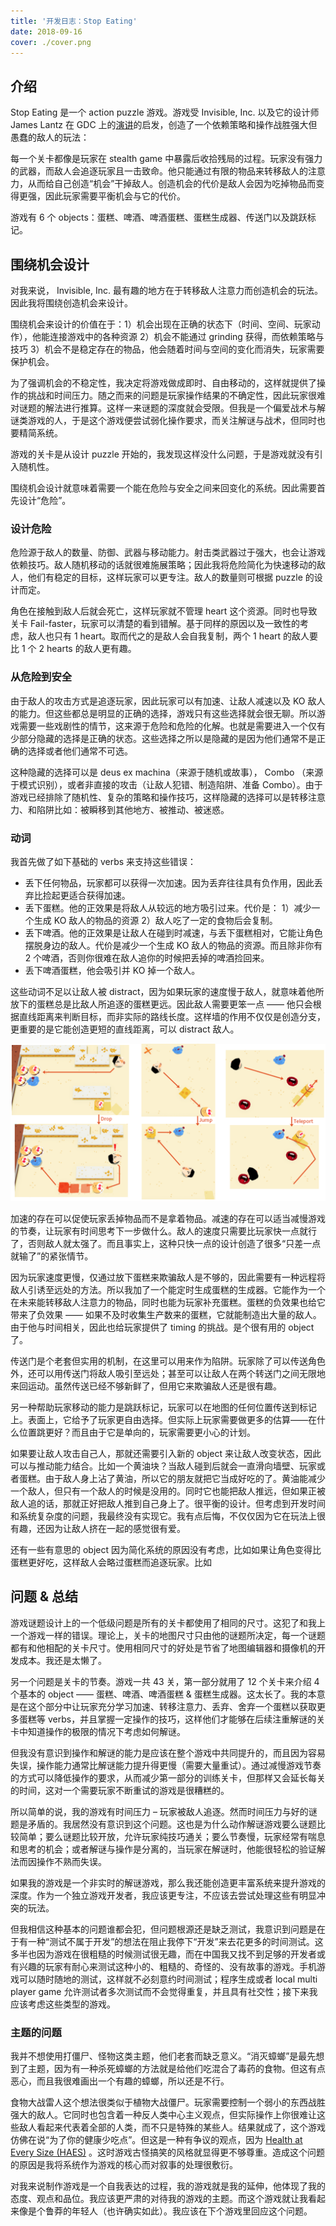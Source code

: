 ```yaml
---
title: '开发日志：Stop Eating'
date: 2018-09-16
cover: ./cover.png
---
```


## 介绍

Stop Eating 是一个 action puzzle 游戏。游戏受 Invisible, Inc. 以及它的设计师 James Lantz 在 GDC 上的[演讲](https://www.youtube.com/watch?v=-8ZkIKPIDdY)的启发，创造了一个依赖策略和操作战胜强大但愚蠢的敌人的玩法：

每一个关卡都像是玩家在 stealth game 中暴露后收拾残局的过程。玩家没有强力的武器，而敌人会追逐玩家且一击致命。他只能通过有限的物品来转移敌人的注意力，从而给自己创造“机会”干掉敌人。创造机会的代价是敌人会因为吃掉物品而变得更强，因此玩家需要平衡机会与它的代价。

游戏有 6 个 objects：蛋糕、啤酒、啤酒蛋糕、蛋糕生成器、传送门以及跳跃标记。

## 围绕机会设计

对我来说， Invisible, Inc. 最有趣的地方在于转移敌人注意力而创造机会的玩法。因此我将围绕创造机会来设计。

围绕机会来设计的价值在于：1）机会出现在正确的状态下（时间、空间、玩家动作），他能连接游戏中的各种资源 2）机会不能通过 grinding 获得，而依赖策略与技巧  3）机会不是稳定存在的物品，他会随着时间与空间的变化而消失，玩家需要保护机会。

为了强调机会的不稳定性，我决定将游戏做成即时、自由移动的，这样就提供了操作的挑战和时间压力。随之而来的问题是玩家操作结果的不确定性，因此玩家很难对谜题的解法进行推算。这样一来谜题的深度就会受限。但我是一个偏爱战术与解谜类游戏的人，于是这个游戏便尝试弱化操作要求，而关注解谜与战术，但同时也要精简系统。

游戏的关卡是从设计 puzzle 开始的，我发现这样没什么问题，于是游戏就没有引入随机性。

围绕机会设计就意味着需要一个能在危险与安全之间来回变化的系统。因此需要首先设计“危险”。

### 设计危险

危险源于敌人的数量、防御、武器与移动能力。射击类武器过于强大，也会让游戏依赖技巧。敌人随机移动的话就很难施展策略；因此我将危险简化为快速移动的敌人，他们有稳定的目标，这样玩家可以更专注。敌人的数量则可根据 puzzle 的设计而定。

角色在接触到敌人后就会死亡，这样玩家就不管理 heart 这个资源。同时也导致关卡 Fail-faster，玩家可以清楚的看到错解。基于同样的原因以及一致性的考虑，敌人也只有 1 heart。取而代之的是敌人会自我复制，两个 1 heart 的敌人要比 1 个 2 hearts 的敌人更有趣。


### 从危险到安全

由于敌人的攻击方式是追逐玩家，因此玩家可以有加速、让敌人减速以及 KO 敌人的能力。但这些都总是明显的正确的选择，游戏只有这些选择就会很无聊。所以游戏需要一些戏剧性的情节，这来源于危险和危险的化解。也就是需要进入一个仅有少部分隐藏的选择是正确的状态。这些选择之所以是隐藏的是因为他们通常不是正确的选择或者他们通常不可选。

这种隐藏的选择可以是 deus ex machina（来源于随机或故事）， Combo （来源于模式识别），或者非直接的攻击（让敌人犯错、制造陷阱、准备 Combo）。由于游戏已经排除了随机性、复杂的策略和操作技巧，这样隐藏的选择可以是转移注意力、和陷阱比如：被瞬移到其他地方、被推动、被迷惑。

### 动词

我首先做了如下基础的 verbs 来支持这些错误：

- 丢下任何物品，玩家都可以获得一次加速。因为丢弃往往具有负作用，因此丢弃比捡起更适合获得加速。
- 丢下蛋糕。他的正效果是将敌人从较远的地方吸引过来。代价是： 1）减少一个生成 KO 敌人的物品的资源 2）敌人吃了一定的食物后会复制。
- 丢下啤酒。他的正效果是让敌人在碰到时减速，与丢下蛋糕相对，它能让角色摆脱身边的敌人。代价是减少一个生成 KO 敌人的物品的资源。而且除非你有 2 个啤酒，否则你很难在敌人追你的时候把丢掉的啤酒捡回来。
- 丢下啤酒蛋糕，他会吸引并 KO 掉一个敌人。

这些动词不足以让敌人被 distract，因为如果玩家的速度慢于敌人，就意味着他所放下的蛋糕总是比敌人所追逐的蛋糕更远。因此敌人需要更笨一点 —— 他只会根据直线距离来判断目标，而非实际的路线长度。这样墙的作用不仅仅是创造分支，更重要的是它能创造更短的直线距离，可以 distract 敌人。

![Distract](./distract.png)

加速的存在可以促使玩家丢掉物品而不是拿着物品。减速的存在可以适当减慢游戏的节奏，让玩家有时间思考下一步做什么。敌人的速度只需要比玩家快一点就行了，否则敌人就太强了。而且事实上，这种只快一点的设计创造了很多“只差一点就输了”的紧张情节。

因为玩家速度更慢，仅通过放下蛋糕来欺骗敌人是不够的，因此需要有一种远程将敌人引诱至远处的方法。所以我加了一个能定时生成蛋糕的生成器。它能作为一个在未来能转移敌人注意力的物品，同时也能为玩家补充蛋糕。蛋糕的负效果也给它带来了负效果 —— 如果不及时收集生产数来的蛋糕，它就能制造出大量的敌人。由于他与时间相关，因此也给玩家提供了 timing 的挑战。是个很有用的 object 了。

传送门是个老套但实用的机制，在这里可以用来作为陷阱。玩家除了可以传送角色外，还可以用传送门将敌人吸引至远处；甚至可以让敌人在两个转送门之间无限地来回运动。虽然传送已经不够新鲜了，但用它来欺骗敌人还是很有趣。

另一种帮助玩家移动的能力是跳跃标记，玩家可以在地图的任何位置传送到标记上。表面上，它给予了玩家更自由选择。但实际上玩家需要做更多的估算——在什么位置跳更好？而且由于它是单向的，玩家需要更小心的计划。

如果要让敌人攻击自己人，那就还需要引入新的 object 来让敌人改变状态，因此可以与推动能力结合。比如一个黄油块？当敌人碰到后就会一直滑向墙壁、玩家或者蛋糕。由于敌人身上沾了黄油，所以它的朋友就把它当成好吃的了。黄油能减少一个敌人，但只有一个敌人的时候是没用的。同时它也能把敌人推远，但如果正被敌人追的话，那就正好把敌人推到自己身上了。很平衡的设计。但考虑到开发时间和系统复杂度的问题，我最终没有实现它。我有点后悔，不仅仅因为它在玩法上很有趣，还因为让敌人挤在一起的感觉很有爱。

还有一些有意思的 object 因为简化系统的原因没有考虑，比如如果让角色变得比蛋糕更好吃，这样敌人会略过蛋糕而追逐玩家。比如

## 问题 & 总结

游戏谜题设计上的一个低级问题是所有的关卡都使用了相同的尺寸。这犯了和我上一个游戏一样的错误。理论上，关卡的地图尺寸只由他的谜题所决定，每一个谜题都有和他相配的关卡尺寸。使用相同尺寸的好处是节省了地图编辑器和摄像机的开发成本。我还是太懒了。

另一个问题是关卡的节奏。游戏一共 43 关，第一部分就用了 12 个关卡来介绍 4 个基本的 object —— 蛋糕、啤酒、啤酒蛋糕 & 蛋糕生成器。这太长了。我的本意是在这个部分中让玩家充分学习加速、转移注意力、丢弃、舍弃一个蛋糕以获取更多蛋糕等 verbs，并且掌握一定操作的技巧，这样他们才能够在后续注重解谜的关卡中知道操作的极限的情况下考虑如何解谜。

但我没有意识到操作和解谜的能力是应该在整个游戏中共同提升的，而且因为容易失误，操作能力通常比解谜能力提升得更慢（需要大量重试）。通过减慢游戏节奏的方式可以降低操作的要求，从而减少第一部分的训练关卡，但那样又会延长每关的时间，这对一个需要玩家不断重试的游戏是很糟糕的。

所以简单的说，我的游戏有时间压力 – 玩家被敌人追逐。然而时间压力与好的谜题是矛盾的。我居然没有意识到这个问题。这也是为什么动作解谜游戏要么谜题比较简单；要么谜题比较开放，允许玩家纯技巧通关；要么节奏慢，玩家经常有喘息和思考的机会；或者解谜与操作是分离的，当玩家在解谜时，他能很轻松的验证解法而因操作不熟而失误。

如果我的游戏是一个非实时的解谜游戏，那么我还能创造更丰富系统来提升游戏的深度。作为一个独立游戏开发者，我应该更专注，不应该去尝试处理这些有明显冲突的玩法。

但我相信这种基本的问题谁都会犯，但问题根源还是缺乏测试，我意识到问题是在于有一种“测试不属于开发”的想法在阻止我停下“开发”来去花更多的时间测试。这多半也因为游戏在很粗糙的时候测试很无趣，而在中国我又找不到足够的开发者或有兴趣的玩家有耐心来测试这种小的、粗糙的、奇怪的、没有故事的游戏。手机游戏可以随时随地的测试，这样就不必刻意约时间测试；程序生成或者 local multi player game 允许测试者多次测试而不会觉得重复，并且具有社交性；接下来我应该考虑这些类型的游戏。

### 主题的问题

我并不想使用打僵尸、怪物这类主题，他们老套而缺乏意义。“消灭蟑螂”是最先想到了主题，因为有一种杀死蟑螂的方法就是给他们吃混合了毒药的食物。但这有点恶心，而且我很难画出一个有趣的蟑螂，所以还是不行。

食物大战雷人这个想法很类似于植物大战僵尸。玩家需要控制一个弱小的东西战胜强大的敌人。它同时也包含着一种反人类中心主义观点，但实际操作上你很难让这些敌人看起来代表着全部的人类，而不只是特殊的某些人。结果就成了，这个游戏仿佛在说“为了你的健康少吃点”。但这是一种有争议的观点，因为 [Health at Every Size (HAES)](https://en.wikipedia.org/wiki/Health_at_Every_Size) 。这时游戏古怪搞笑的风格就显得更不够尊重。造成这个问题的原因是我将系统作为游戏的核心而对叙事的处理很敷衍。

对我来说制作游戏是一个自我表达的过程，我的游戏就是我的延伸，他体现了我的态度、观点和品位。我应该更严肃的对待我的游戏的主题。而这个游戏就让我看起来像是个鲁莽的年轻人（也许确实如此）。我应该在下个游戏里回应这个问题。